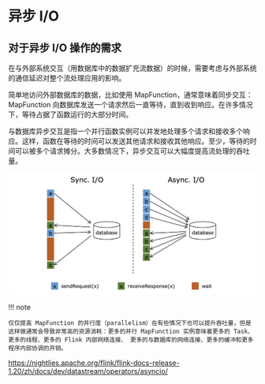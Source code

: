 # 异步 I/O

## 对于异步 I/O 操作的需求

在与外部系统交互（用数据库中的数据扩充流数据）的时候，需要考虑与外部系统的通信延迟对整个流处理应用的影响。

简单地访问外部数据库的数据，比如使用 MapFunction，通常意味着同步交互：MapFunction 向数据库发送一个请求然后一直等待，直到收到响应。在许多情况下，等待占据了函数运行的大部分时间。

与数据库异步交互是指一个并行函数实例可以并发地处理多个请求和接收多个响应。这样，函数在等待的时间可以发送其他请求和接收其他响应。至少，等待的时间可以被多个请求摊分。大多数情况下，异步交互可以大幅度提高流处理的吞吐量。

![](https://raw.githubusercontent.com/LIMUXUALE0927/image/main/img/202412030741932.png)

!!! note

    仅仅提高 MapFunction 的并行度（parallelism）在有些情况下也可以提升吞吐量，但是这样做通常会导致非常高的资源消耗：更多的并行 MapFunction 实例意味着更多的 Task、更多的线程、更多的 Flink 内部网络连接、 更多的与数据库的网络连接、更多的缓冲和更多程序内部协调的开销。

https://nightlies.apache.org/flink/flink-docs-release-1.20/zh/docs/dev/datastream/operators/asyncio/
